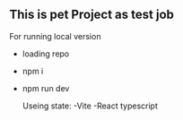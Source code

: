 ## This is pet Project as test job

For running local version
- loading repo
- npm i
- npm run dev

  Useing state:
  -Vite
  -React typescript
  


